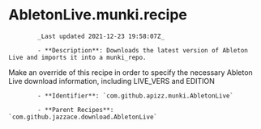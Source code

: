 # AbletonLive.munki.recipe

            _Last updated 2021-12-23 19:58:07Z_

            - **Description**: Downloads the latest version of Ableton Live and imports it into a munki_repo.

Make an override of this recipe in order to specify the necessary Ableton Live download information, including LIVE_VERS and EDITION

            - **Identifier**: `com.github.apizz.munki.AbletonLive`

            - **Parent Recipes**: `com.github.jazzace.download.AbletonLive`